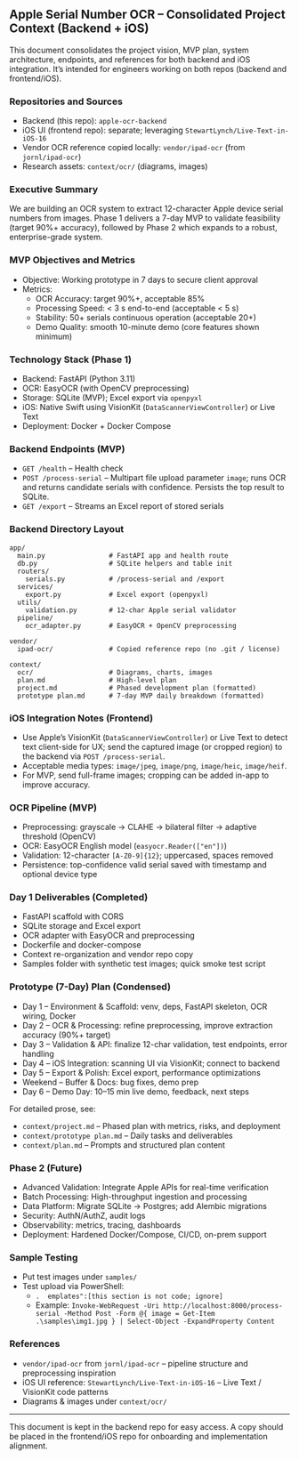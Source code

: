 ## Apple Serial Number OCR – Consolidated Project Context (Backend + iOS)

This document consolidates the project vision, MVP plan, system architecture, endpoints, and references for both backend and iOS integration. It’s intended for engineers working on both repos (backend and frontend/iOS).

### Repositories and Sources
- Backend (this repo): `apple-ocr-backend`
- iOS UI (frontend repo): separate; leveraging `StewartLynch/Live-Text-in-iOS-16`
- Vendor OCR reference copied locally: `vendor/ipad-ocr` (from `jornl/ipad-ocr`)
- Research assets: `context/ocr/` (diagrams, images)

### Executive Summary
We are building an OCR system to extract 12-character Apple device serial numbers from images. Phase 1 delivers a 7-day MVP to validate feasibility (target 90%+ accuracy), followed by Phase 2 which expands to a robust, enterprise-grade system.

### MVP Objectives and Metrics
- Objective: Working prototype in 7 days to secure client approval
- Metrics:
  - OCR Accuracy: target 90%+, acceptable 85%
  - Processing Speed: < 3 s end-to-end (acceptable < 5 s)
  - Stability: 50+ serials continuous operation (acceptable 20+)
  - Demo Quality: smooth 10-minute demo (core features shown minimum)

### Technology Stack (Phase 1)
- Backend: FastAPI (Python 3.11)
- OCR: EasyOCR (with OpenCV preprocessing)
- Storage: SQLite (MVP); Excel export via `openpyxl`
- iOS: Native Swift using VisionKit (`DataScannerViewController`) or Live Text
- Deployment: Docker + Docker Compose

### Backend Endpoints (MVP)
- `GET /health` – Health check
- `POST /process-serial` – Multipart file upload parameter `image`; runs OCR and returns candidate serials with confidence. Persists the top result to SQLite.
- `GET /export` – Streams an Excel report of stored serials

### Backend Directory Layout
```
app/
  main.py                # FastAPI app and health route
  db.py                  # SQLite helpers and table init
  routers/
    serials.py           # /process-serial and /export
  services/
    export.py            # Excel export (openpyxl)
  utils/
    validation.py        # 12-char Apple serial validator
  pipeline/
    ocr_adapter.py       # EasyOCR + OpenCV preprocessing

vendor/
  ipad-ocr/              # Copied reference repo (no .git / license)

context/
  ocr/                   # Diagrams, charts, images
  plan.md                # High-level plan
  project.md             # Phased development plan (formatted)
  prototype plan.md      # 7-day MVP daily breakdown (formatted)
```

### iOS Integration Notes (Frontend)
- Use Apple’s VisionKit (`DataScannerViewController`) or Live Text to detect text client-side for UX; send the captured image (or cropped region) to the backend via `POST /process-serial`.
- Acceptable media types: `image/jpeg`, `image/png`, `image/heic`, `image/heif`.
- For MVP, send full-frame images; cropping can be added in-app to improve accuracy.

### OCR Pipeline (MVP)
- Preprocessing: grayscale → CLAHE → bilateral filter → adaptive threshold (OpenCV)
- OCR: EasyOCR English model (`easyocr.Reader(["en"])`)
- Validation: 12-character `[A-Z0-9]{12}`; uppercased, spaces removed
- Persistence: top-confidence valid serial saved with timestamp and optional device type

### Day 1 Deliverables (Completed)
- FastAPI scaffold with CORS
- SQLite storage and Excel export
- OCR adapter with EasyOCR and preprocessing
- Dockerfile and docker-compose
- Context re-organization and vendor repo copy
- Samples folder with synthetic test images; quick smoke test script

### Prototype (7-Day) Plan (Condensed)
- Day 1 – Environment & Scaffold: venv, deps, FastAPI skeleton, OCR wiring, Docker
- Day 2 – OCR & Processing: refine preprocessing, improve extraction accuracy (90%+ target)
- Day 3 – Validation & API: finalize 12-char validation, test endpoints, error handling
- Day 4 – iOS Integration: scanning UI via VisionKit; connect to backend
- Day 5 – Export & Polish: Excel export, performance optimizations
- Weekend – Buffer & Docs: bug fixes, demo prep
- Day 6 – Demo Day: 10–15 min live demo, feedback, next steps

For detailed prose, see:
- `context/project.md` – Phased plan with metrics, risks, and deployment
- `context/prototype plan.md` – Daily tasks and deliverables
- `context/plan.md` – Prompts and structured plan content

### Phase 2 (Future)
- Advanced Validation: Integrate Apple APIs for real-time verification
- Batch Processing: High-throughput ingestion and processing
- Data Platform: Migrate SQLite → Postgres; add Alembic migrations
- Security: AuthN/AuthZ, audit logs
- Observability: metrics, tracing, dashboards
- Deployment: Hardened Docker/Compose, CI/CD, on-prem support

### Sample Testing
- Put test images under `samples/`
- Test upload via PowerShell:
  - `.	emplates":[this section is not code; ignore]`
  - Example: `Invoke-WebRequest -Uri http://localhost:8000/process-serial -Method Post -Form @{ image = Get-Item .\samples\img1.jpg } | Select-Object -ExpandProperty Content`

### References
- `vendor/ipad-ocr` from `jornl/ipad-ocr` – pipeline structure and preprocessing inspiration
- iOS UI reference: `StewartLynch/Live-Text-in-iOS-16` – Live Text / VisionKit code patterns
- Diagrams & images under `context/ocr/`

---
This document is kept in the backend repo for easy access. A copy should be placed in the frontend/iOS repo for onboarding and implementation alignment.
